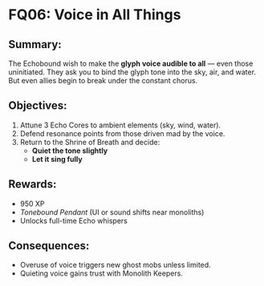 # FQ06: Voice in All Things

## Summary:
The Echobound wish to make the **glyph voice audible to all** — even those uninitiated. They ask you to bind the glyph tone into the sky, air, and water. But even allies begin to break under the constant chorus.

## Objectives:
1. Attune 3 Echo Cores to ambient elements (sky, wind, water).  
2. Defend resonance points from those driven mad by the voice.  
3. Return to the Shrine of Breath and decide:  
   - **Quiet the tone slightly**  
   - **Let it sing fully**

## Rewards:
- 950 XP  
- *Tonebound Pendant* (UI or sound shifts near monoliths)  
- Unlocks full-time Echo whispers

## Consequences:
- Overuse of voice triggers new ghost mobs unless limited.  
- Quieting voice gains trust with Monolith Keepers.

